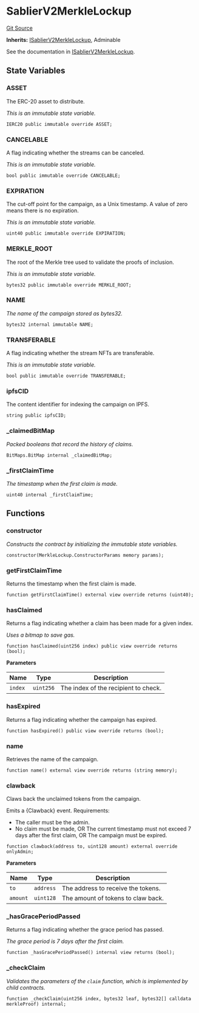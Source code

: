 # SablierV2MerkleLockup

[Git Source](https://github.com/sablier-labs/v2-periphery/blob/c10978dd4cdb54301b9c2d63c7e0af41da9110f3/src/abstracts/SablierV2MerkleLockup.sol)

**Inherits:**
[ISablierV2MerkleLockup](/docs/contracts/v2/reference/periphery/interfaces/interface.ISablierV2MerkleLockup.md),
Adminable

See the documentation in
[ISablierV2MerkleLockup](/docs/contracts/v2/reference/periphery/interfaces/interface.ISablierV2MerkleLockup.md).

## State Variables

### ASSET

The ERC-20 asset to distribute.

_This is an immutable state variable._

```solidity
IERC20 public immutable override ASSET;
```

### CANCELABLE

A flag indicating whether the streams can be canceled.

_This is an immutable state variable._

```solidity
bool public immutable override CANCELABLE;
```

### EXPIRATION

The cut-off point for the campaign, as a Unix timestamp. A value of zero means there is no expiration.

_This is an immutable state variable._

```solidity
uint40 public immutable override EXPIRATION;
```

### MERKLE_ROOT

The root of the Merkle tree used to validate the proofs of inclusion.

_This is an immutable state variable._

```solidity
bytes32 public immutable override MERKLE_ROOT;
```

### NAME

_The name of the campaign stored as bytes32._

```solidity
bytes32 internal immutable NAME;
```

### TRANSFERABLE

A flag indicating whether the stream NFTs are transferable.

_This is an immutable state variable._

```solidity
bool public immutable override TRANSFERABLE;
```

### ipfsCID

The content identifier for indexing the campaign on IPFS.

```solidity
string public ipfsCID;
```

### \_claimedBitMap

_Packed booleans that record the history of claims._

```solidity
BitMaps.BitMap internal _claimedBitMap;
```

### \_firstClaimTime

_The timestamp when the first claim is made._

```solidity
uint40 internal _firstClaimTime;
```

## Functions

### constructor

_Constructs the contract by initializing the immutable state variables._

```solidity
constructor(MerkleLockup.ConstructorParams memory params);
```

### getFirstClaimTime

Returns the timestamp when the first claim is made.

```solidity
function getFirstClaimTime() external view override returns (uint40);
```

### hasClaimed

Returns a flag indicating whether a claim has been made for a given index.

_Uses a bitmap to save gas._

```solidity
function hasClaimed(uint256 index) public view override returns (bool);
```

**Parameters**

| Name    | Type      | Description                          |
| ------- | --------- | ------------------------------------ |
| `index` | `uint256` | The index of the recipient to check. |

### hasExpired

Returns a flag indicating whether the campaign has expired.

```solidity
function hasExpired() public view override returns (bool);
```

### name

Retrieves the name of the campaign.

```solidity
function name() external view override returns (string memory);
```

### clawback

Claws back the unclaimed tokens from the campaign.

Emits a {Clawback} event. Requirements:

- The caller must be the admin.
- No claim must be made, OR The current timestamp must not exceed 7 days after the first claim, OR The campaign must be
  expired.

```solidity
function clawback(address to, uint128 amount) external override onlyAdmin;
```

**Parameters**

| Name     | Type      | Description                        |
| -------- | --------- | ---------------------------------- |
| `to`     | `address` | The address to receive the tokens. |
| `amount` | `uint128` | The amount of tokens to claw back. |

### \_hasGracePeriodPassed

Returns a flag indicating whether the grace period has passed.

_The grace period is 7 days after the first claim._

```solidity
function _hasGracePeriodPassed() internal view returns (bool);
```

### \_checkClaim

_Validates the parameters of the `claim` function, which is implemented by child contracts._

```solidity
function _checkClaim(uint256 index, bytes32 leaf, bytes32[] calldata merkleProof) internal;
```
